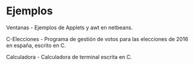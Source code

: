 # Ejemplos


Ventanas - Ejemplos de Applets y awt en netbeans.

C-Elecciones - Programa de gestión de votos para las elecciones de 2016 en españa, escrito en C.

Calculadora - Calculadora de terminal escrita en C.
